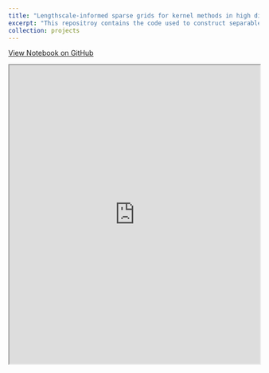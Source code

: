 ```yaml
---
title: "Lengthscale-informed sparse grids for kernel methods in high dimensions"
excerpt: "This repositroy contains the code used to construct separable Matern kernel interpolants (Gaussian processes) on lengthscale-informed sparse grid (LISG) designs for approximating functions in high dimensions. <br/><img src='/images/500x300.png'>"
collection: projects
---
```

[View Notebook on GitHub](https://github.com/elliot-addy/LISG/blob/main/LISG_tutorial.ipynb)
<iframe src="https://nbviewer.org/github/elliot-addy/LISG/blob/main/LISG_tutorial.ipynb" width="100%" height="600px"></iframe>

